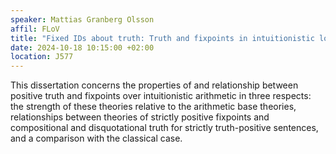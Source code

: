 ```yaml
---
speaker: Mattias Granberg Olsson
affil: FLoV
title: "Fixed IDs about truth: Truth and fixpoints in intuitionistic logic"
date: 2024-10-18 10:15:00 +02:00
location: J577
---
```

This dissertation concerns the properties of and relationship between positive truth and fixpoints over intuitionistic arithmetic in three respects: 
the strength of these theories relative to the arithmetic base theories, relationships
between theories of strictly positive fixpoints and compositional and disquotational truth for strictly truth-positive sentences, and a comparison with the
classical case.
